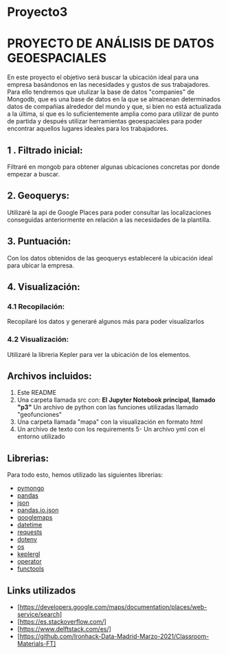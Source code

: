 # Proyecto3
# PROYECTO DE ANÁLISIS DE DATOS GEOESPACIALES

En este proyecto el objetivo será buscar la ubicación ideal para una empresa basándonos en las necesidades y gustos de sus trabajadores. Para ello tendremos que utulizar la base de datos "companies" de Mongodb, que es una base de datos en la que se almacenan determinados datos de compañias alrededor del mundo y que, si bien no está actualizada a la última, sí que es lo suficientemente amplia como para utilizar de punto de partida y después utilizar herramientas geoespaciales para poder encontrar aquellos lugares ideales para los trabajadores.



## 1 .  Filtrado inicial:

Filtraré en mongob para obtener algunas ubicaciones concretas por donde empezar a buscar.

## 2. Geoquerys:

Utilizaré la api de Google Places para poder consultar las localizaciones conseguidas anteriormente en relación a las necesidades de la plantilla.

## 3. Puntuación:

Con los datos obtenidos de las geoquerys estableceré la ubicación ideal para ubicar la empresa.

## 4. Visualización:
### 4.1 Recopilación:
   Recopilaré los datos y generaré algunos más para poder visualizarlos
            
### 4.2 Visualización:
   Utilizaré la libreria Kepler para ver la ubicación de los elementos.
       

## Archivos incluidos:

1. Este README
2. Una carpeta llamada src con:
      **El Jupyter Notebook principal, llamado "p3"**
      Un archivo de python con las funciones utilizadas llamado "geofunciones"
3. Una carpeta llamada "mapa" con la visualización en formato html
4. Un archivo de texto con los requirements
5- Un archivo yml con el entorno utilizado



## Librerias:

Para todo esto, hemos utilizado las siguientes librerias:

- [pymongo](https://pymongo.readthedocs.io/en/stable/)
- [pandas](https://pandas.pydata.org/docs/)
- [json](https://docs.python.org/3/library/json.html)
- [pandas.io.json](https://pandas.pydata.org/docs/reference/api/pandas.json_normalize.html)
- [googlemaps](https://github.com/googlemaps/google-maps-services-python)
- [datetime](https://docs.python.org/3/library/datetime.html)
- [requests](https://docs.python-requests.org/es/latest/)
- [dotenv](https://pypi.org/project/python-dotenv)
- [os](https://docs.python.org/3/library/os.html)
- [keplergl](https://docs.kepler.gl/)
- [operator](https://docs.python.org/3/library/operator.html)
- [functools](https://docs.python.org/3/library/functools.html)

## Links utilizados

- [https://developers.google.com/maps/documentation/places/web-service/search]
- [https://es.stackoverflow.com/]
- [https://www.delftstack.com/es/]
- [https://github.com/Ironhack-Data-Madrid-Marzo-2021/Classroom-Materials-FT]

